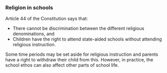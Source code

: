 ###  Religion in schools

Article 44 of the Constitution says that:

  * There cannot be discrimination between the different religious denominations, and 
  * Children have the right to attend state-aided schools without attending religious instruction. 

Some time periods may be set aside for religious instruction and parents have
a right to withdraw their child from this. However, in practice, the school
ethos can also affect other parts of school life.
